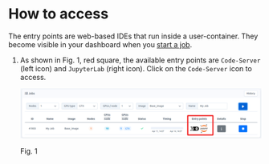 # How to access

The entry points are web-based IDEs that run inside a user-container. They become visible in your dashboard when you [start a job](../job-start/job-start.md).

1. As shown in Fig. 1, red square, the available entry points are `Code-Server` (left icon) and `JupyterLab` (right icon). Click on the `Code-Server` icon to access.

   <img src="images/code-server-access-1.png" width="850">

   Fig. 1




